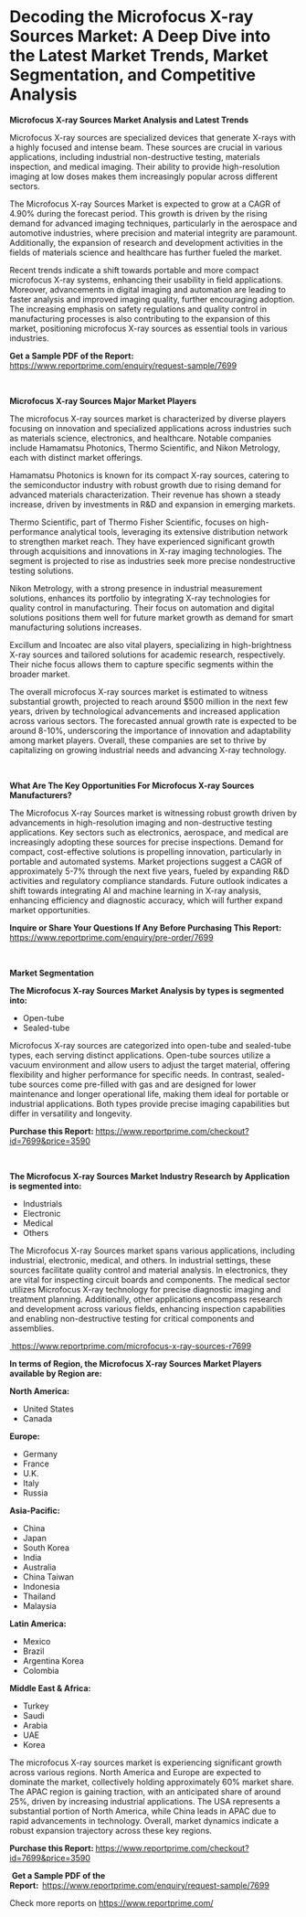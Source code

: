 <p><h1>Decoding the Microfocus X-ray Sources Market: A Deep Dive into the Latest Market Trends, Market Segmentation, and Competitive Analysis</h1></p><p><strong>Microfocus X-ray Sources Market Analysis and Latest Trends</strong></p>
<p><p>Microfocus X-ray sources are specialized devices that generate X-rays with a highly focused and intense beam. These sources are crucial in various applications, including industrial non-destructive testing, materials inspection, and medical imaging. Their ability to provide high-resolution imaging at low doses makes them increasingly popular across different sectors.</p><p>The Microfocus X-ray Sources Market is expected to grow at a CAGR of 4.90% during the forecast period. This growth is driven by the rising demand for advanced imaging techniques, particularly in the aerospace and automotive industries, where precision and material integrity are paramount. Additionally, the expansion of research and development activities in the fields of materials science and healthcare has further fueled the market.</p><p>Recent trends indicate a shift towards portable and more compact microfocus X-ray systems, enhancing their usability in field applications. Moreover, advancements in digital imaging and automation are leading to faster analysis and improved imaging quality, further encouraging adoption. The increasing emphasis on safety regulations and quality control in manufacturing processes is also contributing to the expansion of this market, positioning microfocus X-ray sources as essential tools in various industries.</p></p>
<p><strong>Get a Sample PDF of the Report:&nbsp;</strong> <a href="https://www.reportprime.com/enquiry/request-sample/7699?utm_campaign=2779&utm_medium=2&utm_source=Github&utm_content=ia&utm_term=19032025&utm_id=microfocus-x-ray-sources">https://www.reportprime.com/enquiry/request-sample/7699</a></p>
<p>&nbsp;</p>
<p><strong>Microfocus X-ray Sources Major Market Players</strong></p>
<p><p>The microfocus X-ray sources market is characterized by diverse players focusing on innovation and specialized applications across industries such as materials science, electronics, and healthcare. Notable companies include Hamamatsu Photonics, Thermo Scientific, and Nikon Metrology, each with distinct market offerings.</p><p>Hamamatsu Photonics is known for its compact X-ray sources, catering to the semiconductor industry with robust growth due to rising demand for advanced materials characterization. Their revenue has shown a steady increase, driven by investments in R&D and expansion in emerging markets.</p><p>Thermo Scientific, part of Thermo Fisher Scientific, focuses on high-performance analytical tools, leveraging its extensive distribution network to strengthen market reach. They have experienced significant growth through acquisitions and innovations in X-ray imaging technologies. The segment is projected to rise as industries seek more precise nondestructive testing solutions.</p><p>Nikon Metrology, with a strong presence in industrial measurement solutions, enhances its portfolio by integrating X-ray technologies for quality control in manufacturing. Their focus on automation and digital solutions positions them well for future market growth as demand for smart manufacturing solutions increases.</p><p>Excillum and Incoatec are also vital players, specializing in high-brightness X-ray sources and tailored solutions for academic research, respectively. Their niche focus allows them to capture specific segments within the broader market.</p><p>The overall microfocus X-ray sources market is estimated to witness substantial growth, projected to reach around $500 million in the next few years, driven by technological advancements and increased application across various sectors. The forecasted annual growth rate is expected to be around 8-10%, underscoring the importance of innovation and adaptability among market players. Overall, these companies are set to thrive by capitalizing on growing industrial needs and advancing X-ray technology.</p></p>
<p>&nbsp;</p>
<p><strong>What Are The Key Opportunities For Microfocus X-ray Sources Manufacturers?</strong></p>
<p><p>The Microfocus X-ray Sources market is witnessing robust growth driven by advancements in high-resolution imaging and non-destructive testing applications. Key sectors such as electronics, aerospace, and medical are increasingly adopting these sources for precise inspections. Demand for compact, cost-effective solutions is propelling innovation, particularly in portable and automated systems. Market projections suggest a CAGR of approximately 5-7% through the next five years, fueled by expanding R&D activities and regulatory compliance standards. Future outlook indicates a shift towards integrating AI and machine learning in X-ray analysis, enhancing efficiency and diagnostic accuracy, which will further expand market opportunities.</p></p>
<p><strong>Inquire or Share Your Questions If Any Before Purchasing This Report:</strong> <a href="https://www.reportprime.com/enquiry/pre-order/7699?utm_campaign=2779&utm_medium=2&utm_source=Github&utm_content=ia&utm_term=19032025&utm_id=microfocus-x-ray-sources">https://www.reportprime.com/enquiry/pre-order/7699</a></p>
<p>&nbsp;</p>
<p><strong>Market Segmentation</strong></p>
<p><strong>The Microfocus X-ray Sources Market Analysis by types is segmented into:</strong></p>
<p><ul><li>Open-tube</li><li>Sealed-tube</li></ul></p>
<p><p>Microfocus X-ray sources are categorized into open-tube and sealed-tube types, each serving distinct applications. Open-tube sources utilize a vacuum environment and allow users to adjust the target material, offering flexibility and higher performance for specific needs. In contrast, sealed-tube sources come pre-filled with gas and are designed for lower maintenance and longer operational life, making them ideal for portable or industrial applications. Both types provide precise imaging capabilities but differ in versatility and longevity.</p></p>
<p><strong>Purchase this Report:&nbsp;</strong><a href="https://www.reportprime.com/checkout?id=7699&price=3590&utm_campaign=2779&utm_medium=2&utm_source=Github&utm_content=ia&utm_term=19032025&utm_id=microfocus-x-ray-sources">https://www.reportprime.com/checkout?id=7699&price=3590</a></p>
<p>&nbsp;</p>
<p><strong>The Microfocus X-ray Sources Market Industry Research by Application is segmented into:</strong></p>
<p><ul><li>Industrials</li><li>Electronic</li><li>Medical</li><li>Others</li></ul></p>
<p><p>The Microfocus X-ray Sources market spans various applications, including industrial, electronic, medical, and others. In industrial settings, these sources facilitate quality control and material analysis. In electronics, they are vital for inspecting circuit boards and components. The medical sector utilizes Microfocus X-ray technology for precise diagnostic imaging and treatment planning. Additionally, other applications encompass research and development across various fields, enhancing inspection capabilities and enabling non-destructive testing for critical components and assemblies.</p></p>
<p><a href="https://www.reportprime.com/microfocus-x-ray-sources-r7699?utm_campaign=2779&utm_medium=2&utm_source=Github&utm_content=ia&utm_term=19032025&utm_id=microfocus-x-ray-sources">&nbsp;https://www.reportprime.com/microfocus-x-ray-sources-r7699</a></p>
<p><strong>In terms of Region, the Microfocus X-ray Sources Market Players available by Region are:</strong></p>
<p>
    <p> <strong> North America: </strong>
        <ul>
            <li>United States</li>
            <li>Canada</li>
        </ul>
        </p> 
    <p> <strong> Europe: </strong>
        <ul>
            <li>Germany</li>
            <li>France</li>
            <li>U.K.</li>
            <li>Italy</li>
            <li>Russia</li>
        </ul>
        </p> 
    <p> <strong> Asia-Pacific: </strong>
        <ul>
            <li>China</li>
            <li>Japan</li>
            <li>South Korea</li>
            <li>India</li>
            <li>Australia</li>
            <li>China Taiwan</li>
            <li>Indonesia</li>
            <li>Thailand</li>
            <li>Malaysia</li>
        </ul>
        </p> 
    <p> <strong> Latin America: </strong>
        <ul>
            <li>Mexico</li>
            <li>Brazil</li>
            <li>Argentina Korea</li>
            <li>Colombia</li>
        </ul>
        </p> 
    <p> <strong> Middle East & Africa: </strong>
        <ul>
            <li>Turkey</li>
            <li>Saudi</li>
            <li>Arabia</li>
            <li>UAE</li>
            <li>Korea</li>
        </ul>
    </p>
    </p>
<p><p>The microfocus X-ray sources market is experiencing significant growth across various regions. North America and Europe are expected to dominate the market, collectively holding approximately 60% market share. The APAC region is gaining traction, with an anticipated share of around 25%, driven by increasing industrial applications. The USA represents a substantial portion of North America, while China leads in APAC due to rapid advancements in technology. Overall, market dynamics indicate a robust expansion trajectory across these key regions.</p></p>
<p><strong>Purchase this Report: </strong><a href="https://www.reportprime.com/checkout?id=7699&price=3590&utm_campaign=2779&utm_medium=2&utm_source=Github&utm_content=ia&utm_term=19032025&utm_id=microfocus-x-ray-sources">https://www.reportprime.com/checkout?id=7699&price=3590</a></p>
<p>&nbsp;<strong>Get a Sample PDF of the Report:&nbsp;&nbsp;</strong><a href="https://www.reportprime.com/enquiry/request-sample/7699?utm_campaign=2779&utm_medium=2&utm_source=Github&utm_content=ia&utm_term=19032025&utm_id=microfocus-x-ray-sources">https://www.reportprime.com/enquiry/request-sample/7699</a></p>
<p><strong></strong></p>
<p>Check more reports on <a href="https://www.reportprime.com/?utm_campaign=2779&utm_medium=2&utm_source=Github&utm_content=ia&utm_term=19032025&utm_id=microfocus-x-ray-sources">https://www.reportprime.com/</a></p>